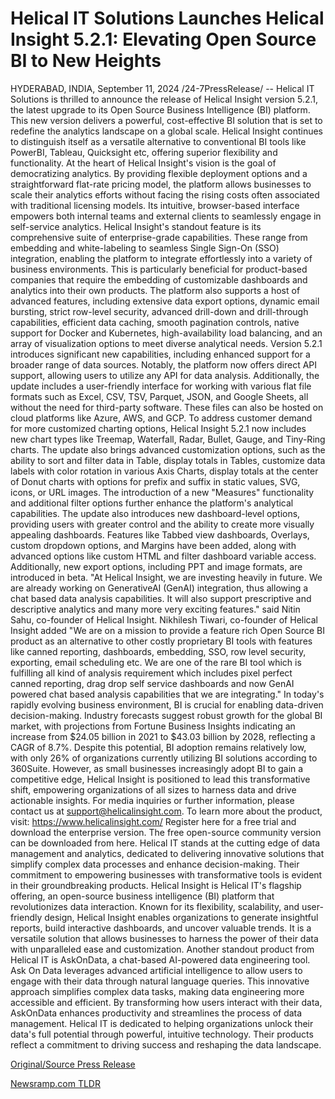 # Helical IT Solutions Launches Helical Insight 5.2.1: Elevating Open Source BI to New Heights

HYDERABAD, INDIA, September 11, 2024 /24-7PressRelease/ -- Helical IT Solutions is thrilled to announce the release of Helical Insight version 5.2.1, the latest upgrade to its Open Source Business Intelligence (BI) platform. This new version delivers a powerful, cost-effective BI solution that is set to redefine the analytics landscape on a global scale. Helical Insight continues to distinguish itself as a versatile alternative to conventional BI tools like PowerBI, Tableau, Quicksight etc, offering superior flexibility and functionality.  At the heart of Helical Insight's vision is the goal of democratizing analytics. By providing flexible deployment options and a straightforward flat-rate pricing model, the platform allows businesses to scale their analytics efforts without facing the rising costs often associated with traditional licensing models. Its intuitive, browser-based interface empowers both internal teams and external clients to seamlessly engage in self-service analytics.  Helical Insight's standout feature is its comprehensive suite of enterprise-grade capabilities. These range from embedding and white-labeling to seamless Single Sign-On (SSO) integration, enabling the platform to integrate effortlessly into a variety of business environments. This is particularly beneficial for product-based companies that require the embedding of customizable dashboards and analytics into their own products. The platform also supports a host of advanced features, including extensive data export options, dynamic email bursting, strict row-level security, advanced drill-down and drill-through capabilities, efficient data caching, smooth pagination controls, native support for Docker and Kubernetes, high-availability load balancing, and an array of visualization options to meet diverse analytical needs.  Version 5.2.1 introduces significant new capabilities, including enhanced support for a broader range of data sources. Notably, the platform now offers direct API support, allowing users to utilize any API for data analysis. Additionally, the update includes a user-friendly interface for working with various flat file formats such as Excel, CSV, TSV, Parquet, JSON, and Google Sheets, all without the need for third-party software. These files can also be hosted on cloud platforms like Azure, AWS, and GCP.  To address customer demand for more customized charting options, Helical Insight 5.2.1 now includes new chart types like Treemap, Waterfall, Radar, Bullet, Gauge, and Tiny-Ring charts. The update also brings advanced customization options, such as the ability to sort and filter data in Table, display totals in Tables, customize data labels with color rotation in various Axis Charts, display totals at the center of Donut charts with options for prefix and suffix in static values, SVG, icons, or URL images. The introduction of a new "Measures" functionality and additional filter options further enhance the platform's analytical capabilities.  The update also introduces new dashboard-level options, providing users with greater control and the ability to create more visually appealing dashboards. Features like Tabbed view dashboards, Overlays, custom dropdown options, and Margins have been added, along with advanced options like custom HTML and filter dashboard variable access. Additionally, new export options, including PPT and image formats, are introduced in beta.  "At Helical Insight, we are investing heavily in future. We are already working on GenerativeAI (GenAI) integration, thus allowing a chat based data analysis capabilities. It will also support prescriptive and descriptive analytics and many more very exciting features." said Nitin Sahu, co-founder of Helical Insight.  Nikhilesh Tiwari, co-founder of Helical Insight added "We are on a mission to provide a feature rich Open Source BI product as an alternative to other costly proprietary BI tools with features like canned reporting, dashboards, embedding, SSO, row level security, exporting, email scheduling etc. We are one of the rare BI tool which is fulfilling all kind of analysis requirement which includes pixel perfect canned reporting, drag drop self service dashboards and now GenAI powered chat based analysis capabilities that we are integrating."  In today's rapidly evolving business environment, BI is crucial for enabling data-driven decision-making. Industry forecasts suggest robust growth for the global BI market, with projections from Fortune Business Insights indicating an increase from $24.05 billion in 2021 to $43.03 billion by 2028, reflecting a CAGR of 8.7%. Despite this potential, BI adoption remains relatively low, with only 26% of organizations currently utilizing BI solutions according to 360Suite. However, as small businesses increasingly adopt BI to gain a competitive edge, Helical Insight is positioned to lead this transformative shift, empowering organizations of all sizes to harness data and drive actionable insights.  For media inquiries or further information, please contact us at support@helicalinsight.com. To learn more about the product, visit: https://www.helicalinsight.com/ Register here for a free trial and download the enterprise version. The free open-source community version can be downloaded from here.  Helical IT stands at the cutting edge of data management and analytics, dedicated to delivering innovative solutions that simplify complex data processes and enhance decision-making. Their commitment to empowering businesses with transformative tools is evident in their groundbreaking products.  Helical Insight is Helical IT's flagship offering, an open-source business intelligence (BI) platform that revolutionizes data interaction. Known for its flexibility, scalability, and user-friendly design, Helical Insight enables organizations to generate insightful reports, build interactive dashboards, and uncover valuable trends. It is a versatile solution that allows businesses to harness the power of their data with unparalleled ease and customization.  Another standout product from Helical IT is AskOnData, a chat-based AI-powered data engineering tool. Ask On Data leverages advanced artificial intelligence to allow users to engage with their data through natural language queries. This innovative approach simplifies complex data tasks, making data engineering more accessible and efficient. By transforming how users interact with their data, AskOnData enhances productivity and streamlines the process of data management.  Helical IT is dedicated to helping organizations unlock their data's full potential through powerful, intuitive technology. Their products reflect a commitment to driving success and reshaping the data landscape. 

[Original/Source Press Release](https://www.24-7pressrelease.com/press-release/514188/helical-it-solutions-launches-helical-insight-521-elevating-open-source-bi-to-new-heights) 

[Newsramp.com TLDR](https://newsramp.com/None) 